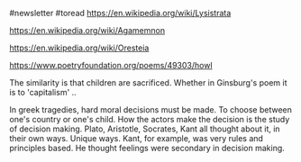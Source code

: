 #newsletter #toread 
https://en.wikipedia.org/wiki/Lysistrata

https://en.wikipedia.org/wiki/Agamemnon

https://en.wikipedia.org/wiki/Oresteia

https://www.poetryfoundation.org/poems/49303/howl

The similarity is that children are sacrificed. Whether in Ginsburg's poem it is to 'capitalism' ..

In greek tragedies, hard moral decisions must be made. To choose between one's country or one's child. How the actors make the decision is the study of decision making. Plato, Aristotle, Socrates, Kant all thought about it, in their own ways. Unique ways. Kant, for example, was very rules and principles based. He thought feelings were secondary in decision making. 

